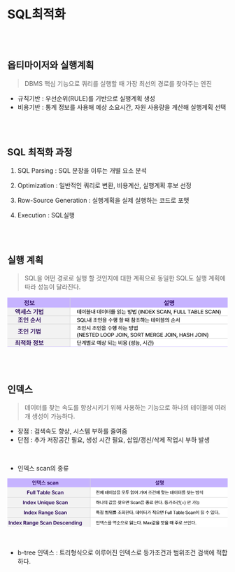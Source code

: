 # SQL최적화

<br>
<br>

## 옵티마이저와 실행계획
> DBMS 핵심 기능으로 쿼리를 실행할 때 가장 최선의 경로를 찾아주는 엔진

- 규칙기반 : 우선순위(RULE)를 기반으로 실행계획 생성
- 비용기반 : 통계 정보를 사용해 예상 소요시간, 자원 사용량을 계산해 실행계획 선택

<br>
<br>

## SQL 최적화 과정

1. SQL Parsing : SQL 문장을 이루는 개별 요소 분석

2. Optimization : 일반적인 쿼리로 변환, 비용계산, 실행계획 후보 선정

3. Row-Source Generation : 실행계획을 실제 실행하는 코드로 포맷

4. Execution : SQL실행

<br>
<br>

## 실행 계획
> SQL을 어떤 경로로 실행 할 것인지에 대한 계획으로 동일한 SQL도 실행 계획에 따라 성능이 달라진다.

![alt text](img/image-21.png)

<br>
<br>


## 인덱스
> 데이터를 찾는 속도를 향상시키기 위해 사용하는 기능으로 하나의 테이블에 여러 개 생성이 가능하다.

- 장점 : 검색속도 향상, 시스템 부하를 줄여줌
- 단점 : 추가 저장공간 필요, 생성 시간 필요, 삽입/갱신/삭제 작업시 부하 발생

<br>

- 인덱스 scan의 종류

![alt text](img/image-22.png)

<br>

- b-tree 인덱스 : 트리형식으로 이루어진 인덱스로 등가조건과 범위조건 검색에 적합하다.